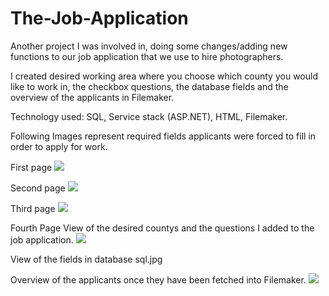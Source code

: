 # The-Job-Application
Another project I was involved in, doing some changes/adding new functions to our job application that we use to hire photographers.

I created desired working area where you choose which county you would like to work in, the checkbox questions, the database fields and the overview of the applicants in Filemaker.

Technology used: SQL,  Service stack (ASP.NET), HTML, Filemaker.


Following Images represent required fields applicants were forced to fill in order to apply for work.

First page
![](exaktajobbansökan1.JPG)

Second page
![](exaktajobbansökan2.JPG)

Third page
![](exaktajobbansökan3.JPG)

Fourth Page
View of the desired countys and the questions I added to the job application.
![](exaktajobbansökan4.JPG)

View of the fields in database
sql.jpg


Overview of the applicants once they have been fetched into Filemaker.
![](exaktajobbansökan5.JPG)
